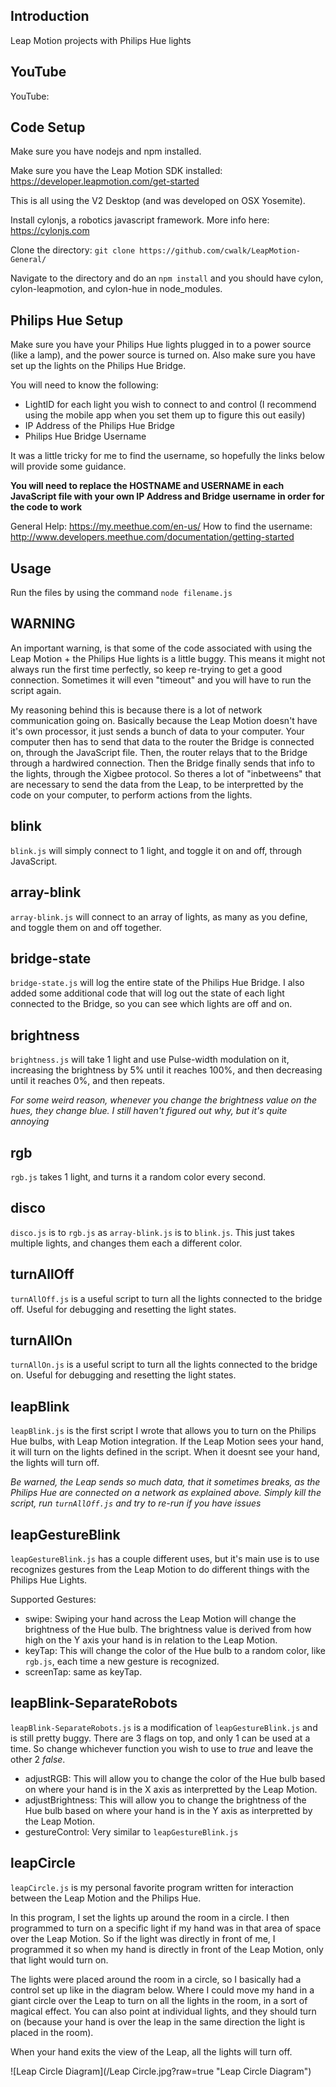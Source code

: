 ## Introduction

Leap Motion projects with Philips Hue lights

## YouTube

YouTube: 

## Code Setup

Make sure you have nodejs and npm installed.

Make sure you have the Leap Motion SDK installed: https://developer.leapmotion.com/get-started

This is all using the V2 Desktop (and was developed on OSX Yosemite).

Install cylonjs, a robotics javascript framework. More info here: https://cylonjs.com

Clone the directory: `git clone https://github.com/cwalk/LeapMotion-General/`

Navigate to the directory and do an `npm install` and you should have cylon, cylon-leapmotion, and cylon-hue in node_modules.

## Philips Hue Setup

Make sure you have your Philips Hue lights plugged in to a power source (like a lamp), and the power source is turned on. Also make sure you have set up the lights on the Philips Hue Bridge.

You will need to know the following:

- LightID for each light you wish to connect to and control (I recommend using the mobile app when you set them up to figure this out easily)
- IP Address of the Philips Hue Bridge
- Philips Hue Bridge Username

It was a little tricky for me to find the username, so hopefully the links below will provide some guidance.

**You will need to replace the HOSTNAME and USERNAME in each JavaScript file with your own IP Address and Bridge username in order for the code to work**

General Help: https://my.meethue.com/en-us/
How to find the username: http://www.developers.meethue.com/documentation/getting-started

## Usage

Run the files by using the command `node filename.js`

## WARNING

An important warning, is that some of the code associated with using the Leap Motion + the Philips Hue lights is a little buggy. This means it might not always run the first time perfectly, so keep re-trying to get a good connection. Sometimes it will even "timeout" and you will have to run the script again.

My reasoning behind this is because there is a lot of network communication going on. Basically because the Leap Motion doesn't have it's own processor, it just sends a bunch of data to your computer. Your computer then has to send that data to the router the Bridge is connected on, through the JavaScript file. Then, the router relays that to the Bridge through a hardwired connection. Then the Bridge finally sends that info to the lights, through the Xigbee protocol. So theres a lot of "inbetweens" that are necessary to send the data from the Leap, to be interpretted by the code on your computer, to perform actions from the lights.

## blink

`blink.js` will simply connect to 1 light, and toggle it on and off, through JavaScript.

## array-blink

`array-blink.js` will connect to an array of lights, as many as you define, and toggle them on and off together.

## bridge-state

`bridge-state.js` will log the entire state of the Philips Hue Bridge. I also added some additional code that will log out the state of each light connected to the Bridge, so you can see which lights are off and on.

## brightness

`brightness.js` will take 1 light and use Pulse-width modulation on it, increasing the brightness by 5% until it reaches 100%, and then decreasing until it reaches 0%, and then repeats.

*For some weird reason, whenever you change the brightness value on the hues, they change blue. I still haven't figured out why, but it's quite annoying*

## rgb

`rgb.js` takes 1 light, and turns it a random color every second.

## disco

`disco.js` is to `rgb.js` as `array-blink.js` is to `blink.js`. This just takes multiple lights, and changes them each a different color.

## turnAllOff

`turnAllOff.js` is a useful script to turn all the lights connected to the bridge off. Useful for debugging and resetting the light states.

## turnAllOn

`turnAllOn.js` is a useful script to turn all the lights connected to the bridge on. Useful for debugging and resetting the light states.

## leapBlink

`leapBlink.js` is the first script I wrote that allows you to turn on the Philips Hue bulbs, with Leap Motion integration. If the Leap Motion sees your hand, it will turn on the lights defined in the script. When it doesnt see your hand, the lights will turn off.

*Be warned, the Leap sends so much data, that it sometimes breaks, as the Philips Hue are connected on a network as explained above. Simply kill the script, run `turnAllOff.js` and try to re-run if you have issues*

## leapGestureBlink

`leapGestureBlink.js` has a couple different uses, but it's main use is to use recognizes gestures from the Leap Motion to do different things with the Philips Hue Lights.

Supported Gestures:
- swipe: Swiping your hand across the Leap Motion will change the brightness of the Hue bulb. The brightness value is derived from how high on the Y axis your hand is in relation to the Leap Motion.
- keyTap: This will change the color of the Hue bulb to a random color, like `rgb.js`, each time a new gesture is recognized.
- screenTap: same as keyTap.

## leapBlink-SeparateRobots

`leapBlink-SeparateRobots.js` is a modification of `leapGestureBlink.js` and is still pretty buggy. There are 3 flags on top, and only 1 can be used at a time. So change whichever function you wish to use to *true* and leave the other 2 *false*.

- adjustRGB: This will allow you to change the color of the Hue bulb based on where your hand is in the X axis as interpretted by the Leap Motion.
- adjustBrightness: This will allow you to change the brightness of the Hue bulb based on where your hand is in the Y axis as interpretted by the Leap Motion.
- gestureControl: Very similar to `leapGestureBlink.js`

## leapCircle

`leapCircle.js` is my personal favorite program written for interaction between the Leap Motion and the Philips Hue.

In this program, I set the lights up around the room in a circle. I then programmed to turn on a specific light if my hand was in that area of space over the Leap Motion. So if the light was directly in front of me, I programmed it so when my hand is directly in front of the Leap Motion, only that light would turn on.

The lights were placed around the room in a circle, so I basically had a control set up like in the diagram below. Where I could move my hand in a giant circle over the Leap to turn on all the lights in the room, in a sort of magical effect. You can also point at individual lights, and they should turn on (because your hand is over the leap in the same direction the light is placed in the room).

When your hand exits the view of the Leap, all the lights will turn off.

![Leap Circle Diagram](/Leap Circle.jpg?raw=true "Leap Circle Diagram")
